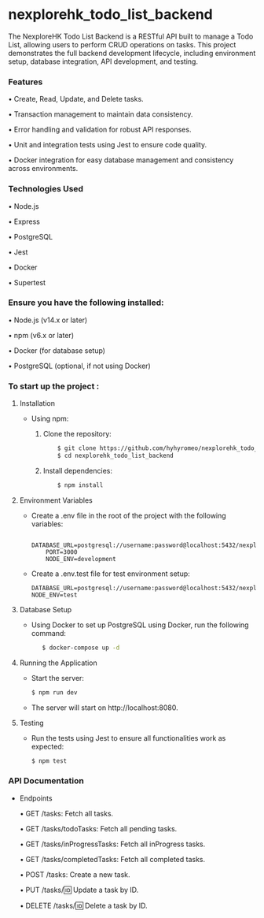 # nexplorehk_todo_list_backend

The NexploreHK Todo List Backend is a RESTful API built to manage a Todo List, allowing users to perform CRUD operations on tasks. This project demonstrates the full backend development lifecycle, including environment setup, database integration, API development, and testing.

### Features

• Create, Read, Update, and Delete tasks.

• Transaction management to maintain data consistency.

• Error handling and validation for robust API responses.

• Unit and integration tests using Jest to ensure code quality.

• Docker integration for easy database management and consistency across environments.

### Technologies Used

• Node.js

• Express

• PostgreSQL

• Jest

• Docker

• Supertest

### Ensure you have the following installed:

• Node.js (v14.x or later)

• npm (v6.x or later)

• Docker (for database setup)

• PostgreSQL (optional, if not using Docker)

### To start up the project :

1.  Installation

    - Using npm:

      1. Clone the repository:

         ```bash
             $ git clone https://github.com/hyhyromeo/nexplorehk_todo_list_backend.git
             $ cd nexplorehk_todo_list_backend
         ```

      2. Install dependencies:

         ```bash
             $ npm install
         ```

2.  Environment Variables

    - Create a .env file in the root of the project with the following variables:

      ```.env
          DATABASE_URL=postgresql://username:password@localhost:5432/nexplorehk_todo_list
          PORT=3000
          NODE_ENV=development
      ```

    - Create a .env.test file for test environment setup:

      ```.env.test
      DATABASE_URL=postgresql://username:password@localhost:5432/nexplorehk_todo_list_test
      NODE_ENV=test
      ```

3.  Database Setup

    - Using Docker to set up PostgreSQL using Docker, run the following command:
      ```bash
         $ docker-compose up -d
      ```

4.  Running the Application

    - Start the server:

      ```bash
      $ npm run dev
      ```

    - The server will start on http://localhost:8080.

5.  Testing

    - Run the tests using Jest to ensure all functionalities work as expected:

      ```bash
      $ npm test
      ```

### API Documentation

- Endpoints

  • GET /tasks: Fetch all tasks.

  • GET /tasks/todoTasks: Fetch all pending tasks.

  • GET /tasks/inProgressTasks: Fetch all inProgress tasks.

  • GET /tasks/completedTasks: Fetch all completed tasks.

  • POST /tasks: Create a new task.

  • PUT /tasks/:id: Update a task by ID.

  • DELETE /tasks/:id: Delete a task by ID.
